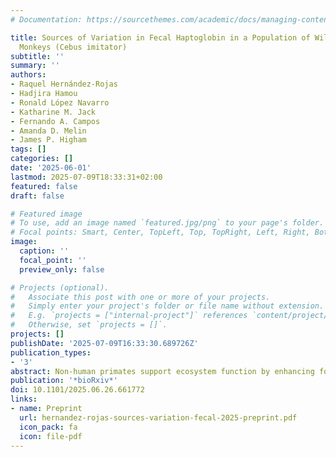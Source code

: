 ```yaml
---
# Documentation: https://sourcethemes.com/academic/docs/managing-content/

title: Sources of Variation in Fecal Haptoglobin in a Population of Wild Capuchin
  Monkeys (Cebus imitator)
subtitle: ''
summary: ''
authors:
- Raquel Hernández-Rojas
- Hadjira Hamou
- Ronald López Navarro
- Katharine M. Jack
- Fernando A. Campos
- Amanda D. Melin
- James P. Higham
tags: []
categories: []
date: '2025-06-01'
lastmod: 2025-07-09T18:33:31+02:00
featured: false
draft: false

# Featured image
# To use, add an image named `featured.jpg/png` to your page's folder.
# Focal points: Smart, Center, TopLeft, Top, TopRight, Left, Right, BottomLeft, Bottom, BottomRight.
image:
  caption: ''
  focal_point: ''
  preview_only: false

# Projects (optional).
#   Associate this post with one or more of your projects.
#   Simply enter your project's folder or file name without extension.
#   E.g. `projects = ["internal-project"]` references `content/project/deep-learning/index.md`.
#   Otherwise, set `projects = []`.
projects: []
publishDate: '2025-07-09T16:33:30.689726Z'
publication_types:
- '3'
abstract: Non-human primates support ecosystem function by enhancing forest regeneration through seed dispersal and other key ecological roles. Unfortunately, primate populations are declining, placing renewed emphasis on monitoring the health of wild populations. Non-invasive monitoring of reliable biomarkers of inflammation and immune activation allows researchers to assess individual health status without capturing or interfering with wild animals, but studies are limited by the availability of such biomarkers that are measurable from fecal and urine samples. In the present study, we aimed to validate the measurement of fecal haptoglobin, a biomarker of inflammation, in wild white-faced capuchin monkeys (_Cebus imitator_), and to evaluate the relationship between fecal haptoglobin concentrations and age, sex, dominance rank, circadian effects and environmental factors including temperature and rainfall. After analytically validating the measurement of fecal haptoglobin, our results did not demonstrate a relationship between haptoglobin concentrations and age, sex, dominance rank or circadian effects. However, we found significant influences of environmental conditions on fecal haptoglobin levels, with an increase and more variation observed during drier conditions, when the animals are typically under greater environmental stress. We conclude that haptoglobin measurement is feasible in wild white-faced capuchin monkeys, and its concentrations vary in our study population, reflecting seasonal patterns of inflammation that are consistent with changes to environmental stressors associated with lower access to food and water.
publication: '*bioRxiv*'
doi: 10.1101/2025.06.26.661772
links:
- name: Preprint
  url: hernandez-rojas-sources-variation-fecal-2025-preprint.pdf
  icon_pack: fa
  icon: file-pdf
---
```

